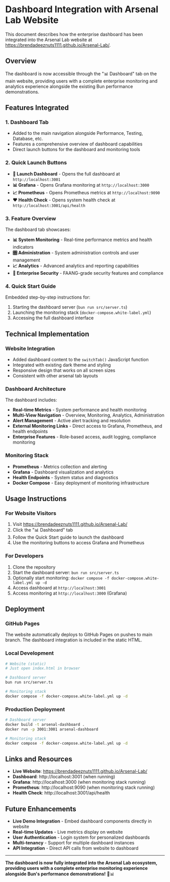 # Dashboard Integration with Arsenal Lab Website

This document describes how the enterprise dashboard has been integrated into the Arsenal Lab website at https://brendadeeznuts1111.github.io/Arsenal-Lab/.

## Overview

The dashboard is now accessible through the "📊 Dashboard" tab on the main website, providing users with a complete enterprise monitoring and analytics experience alongside the existing Bun performance demonstrations.

## Features Integrated

### 1. **Dashboard Tab**
- Added to the main navigation alongside Performance, Testing, Database, etc.
- Features a comprehensive overview of dashboard capabilities
- Direct launch buttons for the dashboard and monitoring tools

### 2. **Quick Launch Buttons**
- **🚀 Launch Dashboard** - Opens the full dashboard at `http://localhost:3001`
- **📊 Grafana** - Opens Grafana monitoring at `http://localhost:3000`
- **📈 Prometheus** - Opens Prometheus metrics at `http://localhost:9090`
- **❤️ Health Check** - Opens system health check at `http://localhost:3001/api/health`

### 3. **Feature Overview**
The dashboard tab showcases:
- **📊 System Monitoring** - Real-time performance metrics and health indicators
- **🎛️ Administration** - System administration controls and user management
- **📈 Analytics** - Advanced analytics and reporting capabilities
- **🔐 Enterprise Security** - FAANG-grade security features and compliance

### 4. **Quick Start Guide**
Embedded step-by-step instructions for:
1. Starting the dashboard server (`bun run src/server.ts`)
2. Launching the monitoring stack (`docker-compose.white-label.yml`)
3. Accessing the full dashboard interface

## Technical Implementation

### Website Integration
- Added dashboard content to the `switchTab()` JavaScript function
- Integrated with existing dark theme and styling
- Responsive design that works on all screen sizes
- Consistent with other arsenal tab layouts

### Dashboard Architecture
The dashboard includes:
- **Real-time Metrics** - System performance and health monitoring
- **Multi-View Navigation** - Overview, Monitoring, Analytics, Administration
- **Alert Management** - Active alert tracking and resolution
- **External Monitoring Links** - Direct access to Grafana, Prometheus, and health endpoints
- **Enterprise Features** - Role-based access, audit logging, compliance monitoring

### Monitoring Stack
- **Prometheus** - Metrics collection and alerting
- **Grafana** - Dashboard visualization and analytics
- **Health Endpoints** - System status and diagnostics
- **Docker Compose** - Easy deployment of monitoring infrastructure

## Usage Instructions

### For Website Visitors
1. Visit https://brendadeeznuts1111.github.io/Arsenal-Lab/
2. Click the "📊 Dashboard" tab
3. Follow the Quick Start guide to launch the dashboard
4. Use the monitoring buttons to access Grafana and Prometheus

### For Developers
1. Clone the repository
2. Start the dashboard server: `bun run src/server.ts`
3. Optionally start monitoring: `docker compose -f docker-compose.white-label.yml up -d`
4. Access dashboard at `http://localhost:3001`
5. Access monitoring at `http://localhost:3000` (Grafana)

## Deployment

### GitHub Pages
The website automatically deploys to GitHub Pages on pushes to main branch. The dashboard integration is included in the static HTML.

### Local Development
```bash
# Website (static)
# Just open index.html in browser

# Dashboard server
bun run src/server.ts

# Monitoring stack
docker compose -f docker-compose.white-label.yml up -d
```

### Production Deployment
```bash
# Dashboard server
docker build -t arsenal-dashboard .
docker run -p 3001:3001 arsenal-dashboard

# Monitoring stack
docker compose -f docker-compose.white-label.yml up -d
```

## Links and Resources

- **Live Website**: https://brendadeeznuts1111.github.io/Arsenal-Lab/
- **Dashboard**: http://localhost:3001 (when running)
- **Grafana**: http://localhost:3000 (when monitoring stack running)
- **Prometheus**: http://localhost:9090 (when monitoring stack running)
- **Health Check**: http://localhost:3001/api/health

## Future Enhancements

- **Live Demo Integration** - Embed dashboard components directly in website
- **Real-time Updates** - Live metrics display on website
- **User Authentication** - Login system for personalized dashboards
- **Multi-tenancy** - Support for multiple dashboard instances
- **API Integration** - Direct API calls from website to dashboard

---

**The dashboard is now fully integrated into the Arsenal Lab ecosystem, providing users with a complete enterprise monitoring experience alongside Bun's performance demonstrations!** 🚀📊
